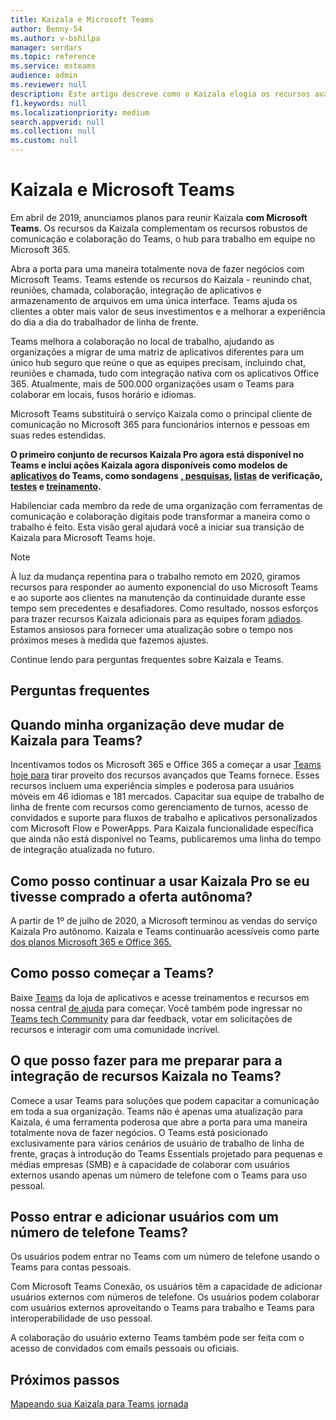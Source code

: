 ```yaml
---
title: Kaizala e Microsoft Teams
author: Benny-54
ms.author: v-bshilpa
manager: serdars
ms.topic: reference
ms.service: msteams
audience: admin
ms.reviewer: null
description: Este artigo descreve como o Kaizala elogia os recursos avançados e recursos em Microsoft Teams.
f1.keywords: null
ms.localizationpriority: medium
search.appverid: null
ms.collection: null
ms.custom: null
---
```


# <a name="kaizala-and-microsoft-teams"></a>Kaizala e Microsoft Teams 

Em abril de 2019, anunciamos [](https://techcommunity.microsoft.com/t5/microsoft-kaizala-blog/update-on-kaizala-features-coming-to-microsoft-teams/ba-p/974525) planos para reunir Kaizala **com Microsoft Teams**. Os recursos da Kaizala complementam os recursos robustos de comunicação e colaboração do Teams, o hub para trabalho em equipe no Microsoft 365.

Abra a porta para uma maneira totalmente nova de fazer negócios com Microsoft Teams. Teams estende os recursos do Kaizala - reunindo chat, reuniões, chamada, colaboração, integração de aplicativos e armazenamento de arquivos em uma única interface. Teams ajuda os clientes a obter mais valor de seus investimentos e a melhorar a experiência do dia a dia do trabalhador de linha de frente.

Teams melhora a colaboração no local de trabalho, ajudando as organizações a migrar de uma matriz de aplicativos diferentes para um único hub seguro que reúne o que as equipes precisam, incluindo chat, reuniões e chamada, tudo com integração nativa com os aplicativos Office 365. Atualmente, mais de 500.000 organizações usam o Teams para colaborar em locais, fusos horário e idiomas.

Microsoft Teams substituirá o serviço Kaizala como o principal cliente de comunicação no Microsoft 365 para funcionários internos e pessoas em suas redes estendidas.

**O primeiro conjunto de recursos Kaizala Pro agora está disponível no Teams e inclui ações Kaizala agora disponíveis como modelos de [aplicativos](/microsoftteams/platform/samples/app-templates) do Teams, como sondagens [, pesquisas](/microsoftteams/platform/samples/app-templates#poll)[,](/microsoftteams/platform/samples/app-templates#survey) [listas](/microsoftteams/platform/samples/app-templates#checklist) de verificação, [testes](/microsoftteams/platform/samples/app-templates#quiz--) e [treinamento](/microsoftteams/platform/samples/app-templates#training--).**

Habilenciar cada membro da rede de uma organização com ferramentas de comunicação e colaboração digitais pode transformar a maneira como o trabalho é feito. Esta visão geral ajudará você a iniciar sua transição de Kaizala para Microsoft Teams hoje.

>[!NOTE]
> À luz da mudança repentina para o trabalho remoto em 2020, giramos recursos para responder ao aumento exponencial do uso Microsoft Teams e ao suporte aos clientes na manutenção da continuidade durante esse tempo sem precedentes e desafiadores. Como resultado, nossos esforços para trazer recursos Kaizala adicionais para as equipes foram [adiados](https://techcommunity.microsoft.com/t5/microsoft-kaizala-blog/update-on-kaizala-features-in-microsoft-teams/ba-p/1497289). Estamos ansiosos para fornecer uma atualização sobre o tempo nos próximos meses à medida que fazemos ajustes.

Continue lendo para perguntas frequentes sobre Kaizala e Teams.

## <a name="faq"></a>Perguntas frequentes

## <a name="when-should-my-organization-move-from-kaizala-to-teams"></a>Quando minha organização deve mudar de Kaizala para Teams?

Incentivamos todos os Microsoft 365 e Office 365 a começar a usar [Teams hoje para](https://www.microsoft.com/microsoft-teams/group-chat-software?ms.officeurl=teams&rtc=1&OCID=AID2388518_SEM_Ks5ySdZ9) tirar proveito dos recursos avançados que Teams fornece. Esses recursos incluem uma experiência simples e poderosa para usuários móveis em 46 idiomas e 181 mercados. Capacitar sua equipe de trabalho de linha de frente com recursos como gerenciamento de turnos, acesso de convidados e suporte para fluxos de trabalho e aplicativos personalizados com Microsoft Flow e PowerApps. Para Kaizala funcionalidade específica que ainda não está disponível no Teams, publicaremos uma linha do tempo de integração atualizada no futuro.

## <a name="how-can-i-continue-to-use-kaizala-pro-if-i-had-purchased-the-standalone-offering"></a>Como posso continuar a usar Kaizala Pro se eu tivesse comprado a oferta autônoma?

A partir de 1º de julho de 2020, a Microsoft terminou as vendas do serviço Kaizala Pro autônomo. Kaizala e Teams continuarão acessíveis como parte [dos planos Microsoft 365 e Office 365.](/Office365/Kaizala/migrate-kaizala-pro)

## <a name="how-can-i-get-started-with-teams"></a>Como posso começar a Teams?

Baixe [Teams](https://www.microsoft.com/microsoft-teams/group-chat-software) da loja de aplicativos e acesse treinamentos e recursos em nossa central [de ajuda](https://support.microsoft.com/teams?ui=en-us&rs=en-us&ad=us) para começar. Você também pode ingressar no [Teams tech Community](https://techcommunity.microsoft.com/t5/microsoft-teams/ct-p/MicrosoftTeams) para dar feedback, votar em solicitações de recursos e interagir com uma comunidade incrível.

## <a name="what-can-i-do-to-prepare-for-the-integration-of-kaizala-capabilities-in-teams"></a>O que posso fazer para me preparar para a integração de recursos Kaizala no Teams?

Comece a usar Teams para soluções que podem capacitar a comunicação em toda a sua organização. Teams não é apenas uma atualização para Kaizala, é uma ferramenta poderosa que abre a porta para uma maneira totalmente nova de fazer negócios. O Teams está posicionado exclusivamente para vários cenários de usuário de trabalho de linha de frente, graças à introdução do Teams Essentials projetado para pequenas e médias empresas (SMB) e à capacidade de colaborar com usuários externos usando apenas um número de telefone com o Teams para uso pessoal.

## <a name="will-i-have-the-ability-to-sign-in-and-add-users-with-a-phone-number-on-teams"></a>Posso entrar e adicionar usuários com um número de telefone Teams?

Os usuários podem entrar no Teams com um número de telefone usando o Teams para contas pessoais.

Com Microsoft Teams Conexão, os usuários têm a capacidade de adicionar usuários externos com números de telefone. Os usuários podem colaborar com usuários externos aproveitando o Teams para trabalho e Teams para interoperabilidade de uso pessoal.

A colaboração do usuário externo Teams também pode ser feita com o acesso de convidados com emails pessoais ou oficiais.

## <a name="next-steps"></a>Próximos passos
<a name="ControlSyncThroughput"> </a>

[Mapeando sua Kaizala para Teams jornada](/MicrosoftTeams/prepare-for-teams-kaizala)